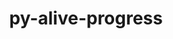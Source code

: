 ---
title: "py-alive-progress"
layout: cache
categories: [package, develop]
meta: {"compilers": ["none"], "num_specs": 26, "num_specs_by_stack": {"e4s": 26, "root": 26}, "oss": ["ubuntu22.04"], "platforms": ["linux"], "stacks": ["e4s", "root"], "targets": ["x86_64_v3"], "versions": ["3.2.0"]}
spec_details: [{"compiler": "none", "hash": "42yx3ojgvvcqaufwetudmvd5yuto5wwj", "os": "ubuntu22.04", "platform": "linux", "size": "-", "stacks": ["e4s", "root"], "target": "x86_64_v3", "variants": ["build_system=python_pip"], "versions": ["3.2.0"]}, {"compiler": "none", "hash": "55afkfdycxapb5pfzn732n6ei55p7e3m", "os": "ubuntu22.04", "platform": "linux", "size": "-", "stacks": ["e4s", "root"], "target": "x86_64_v3", "variants": ["build_system=python_pip"], "versions": ["3.2.0"]}, {"compiler": "none", "hash": "6jjwur5wruzrzqtoqn4ud5g3f4l3z4cf", "os": "ubuntu22.04", "platform": "linux", "size": "-", "stacks": ["e4s", "root"], "target": "x86_64_v3", "variants": ["build_system=python_pip"], "versions": ["3.2.0"]}, {"compiler": "none", "hash": "6pii3urthfe3h4tjqimmhukcc4ghlip3", "os": "ubuntu22.04", "platform": "linux", "size": "-", "stacks": ["e4s", "root"], "target": "x86_64_v3", "variants": ["build_system=python_pip"], "versions": ["3.2.0"]}, {"compiler": "none", "hash": "acqp3xfrwo2cxx66j25ahtfghar3jpy5", "os": "ubuntu22.04", "platform": "linux", "size": "-", "stacks": ["e4s", "root"], "target": "x86_64_v3", "variants": ["build_system=python_pip"], "versions": ["3.2.0"]}, {"compiler": "none", "hash": "agjvjjksw25taaylb3sr4wy46tz522h6", "os": "ubuntu22.04", "platform": "linux", "size": "-", "stacks": ["e4s", "root"], "target": "x86_64_v3", "variants": ["build_system=python_pip"], "versions": ["3.2.0"]}, {"compiler": "none", "hash": "cm3ajzjwffu62ksuoxzkhkvrtojttko7", "os": "ubuntu22.04", "platform": "linux", "size": "-", "stacks": ["e4s", "root"], "target": "x86_64_v3", "variants": ["build_system=python_pip"], "versions": ["3.2.0"]}, {"compiler": "none", "hash": "hf5v6eqhvi3berk3erxhxonkyrjbnms2", "os": "ubuntu22.04", "platform": "linux", "size": "-", "stacks": ["e4s", "root"], "target": "x86_64_v3", "variants": ["build_system=python_pip"], "versions": ["3.2.0"]}, {"compiler": "none", "hash": "i5neiunlttnhdocddoff3t4cdrpoozia", "os": "ubuntu22.04", "platform": "linux", "size": "-", "stacks": ["e4s", "root"], "target": "x86_64_v3", "variants": ["build_system=python_pip"], "versions": ["3.2.0"]}, {"compiler": "none", "hash": "ifkjn3c63hd6ugw6g4wx24jrxetbr54b", "os": "ubuntu22.04", "platform": "linux", "size": "-", "stacks": ["e4s", "root"], "target": "x86_64_v3", "variants": ["build_system=python_pip"], "versions": ["3.2.0"]}, {"compiler": "none", "hash": "kcwuduq3ezttgdtdqwgl4lee5p62ohzq", "os": "ubuntu22.04", "platform": "linux", "size": "-", "stacks": ["e4s", "root"], "target": "x86_64_v3", "variants": ["build_system=python_pip"], "versions": ["3.2.0"]}, {"compiler": "none", "hash": "kwvsaz5j7whqhm7cgstwag3vzvqiwg3p", "os": "ubuntu22.04", "platform": "linux", "size": "-", "stacks": ["e4s", "root"], "target": "x86_64_v3", "variants": ["build_system=python_pip"], "versions": ["3.2.0"]}, {"compiler": "none", "hash": "loq42sbzxdrf5acnkixery7rma2qbvqn", "os": "ubuntu22.04", "platform": "linux", "size": "-", "stacks": ["e4s", "root"], "target": "x86_64_v3", "variants": ["build_system=python_pip"], "versions": ["3.2.0"]}, {"compiler": "none", "hash": "nwa5uy26d3naawmutxgufcemperjh5bb", "os": "ubuntu22.04", "platform": "linux", "size": "-", "stacks": ["e4s", "root"], "target": "x86_64_v3", "variants": ["build_system=python_pip"], "versions": ["3.2.0"]}, {"compiler": "none", "hash": "p7dgqdisjttlyypzlv23tunourfpu3mc", "os": "ubuntu22.04", "platform": "linux", "size": "-", "stacks": ["e4s", "root"], "target": "x86_64_v3", "variants": ["build_system=python_pip"], "versions": ["3.2.0"]}, {"compiler": "none", "hash": "qvrmhhkcpe7yrzpourmtdgeoytd7v6l4", "os": "ubuntu22.04", "platform": "linux", "size": "-", "stacks": ["e4s", "root"], "target": "x86_64_v3", "variants": ["build_system=python_pip"], "versions": ["3.2.0"]}, {"compiler": "none", "hash": "qzo3sjg7mfxm4ag3muxm2to7cfeh5wzo", "os": "ubuntu22.04", "platform": "linux", "size": "-", "stacks": ["e4s", "root"], "target": "x86_64_v3", "variants": ["build_system=python_pip"], "versions": ["3.2.0"]}, {"compiler": "none", "hash": "rp4dttvwhswj75u5j35h45gjboa32eio", "os": "ubuntu22.04", "platform": "linux", "size": "-", "stacks": ["e4s", "root"], "target": "x86_64_v3", "variants": ["build_system=python_pip"], "versions": ["3.2.0"]}, {"compiler": "none", "hash": "sxfekt637d2r3jhi3k6xr4pttdzf2qoj", "os": "ubuntu22.04", "platform": "linux", "size": "-", "stacks": ["e4s", "root"], "target": "x86_64_v3", "variants": ["build_system=python_pip"], "versions": ["3.2.0"]}, {"compiler": "none", "hash": "tczehub6xqqs4zj2nbr5tprx4kvkxasw", "os": "ubuntu22.04", "platform": "linux", "size": "-", "stacks": ["e4s", "root"], "target": "x86_64_v3", "variants": ["build_system=python_pip"], "versions": ["3.2.0"]}, {"compiler": "none", "hash": "tqsa2neujckvu2ov44q4nidf5umlkuw7", "os": "ubuntu22.04", "platform": "linux", "size": "-", "stacks": ["e4s", "root"], "target": "x86_64_v3", "variants": ["build_system=python_pip"], "versions": ["3.2.0"]}, {"compiler": "none", "hash": "vlxrlmpdxryf5u5ztda4duqnsakgkapp", "os": "ubuntu22.04", "platform": "linux", "size": "-", "stacks": ["e4s", "root"], "target": "x86_64_v3", "variants": ["build_system=python_pip"], "versions": ["3.2.0"]}, {"compiler": "none", "hash": "yofc66lvis5hzf7jbcdnt6ab37tueggp", "os": "ubuntu22.04", "platform": "linux", "size": "-", "stacks": ["e4s", "root"], "target": "x86_64_v3", "variants": ["build_system=python_pip"], "versions": ["3.2.0"]}, {"compiler": "none", "hash": "yyp2vbgh2wbr7xnlr4zezfqgk5rtn5ya", "os": "ubuntu22.04", "platform": "linux", "size": "-", "stacks": ["e4s", "root"], "target": "x86_64_v3", "variants": ["build_system=python_pip"], "versions": ["3.2.0"]}, {"compiler": "none", "hash": "zi42xiodzz3qdwwhbq3ws5f4xudf2tvr", "os": "ubuntu22.04", "platform": "linux", "size": "-", "stacks": ["e4s", "root"], "target": "x86_64_v3", "variants": ["build_system=python_pip"], "versions": ["3.2.0"]}, {"compiler": "none", "hash": "zkey6dlp4wpc4z7xrm6s255pmngst4mb", "os": "ubuntu22.04", "platform": "linux", "size": "-", "stacks": ["e4s", "root"], "target": "x86_64_v3", "variants": ["build_system=python_pip"], "versions": ["3.2.0"]}]
---